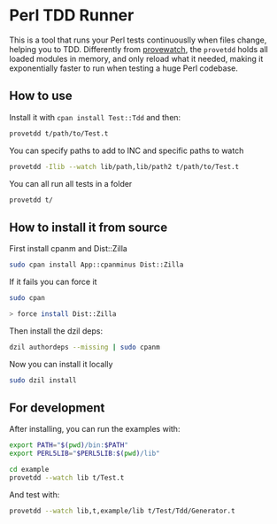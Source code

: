 # Perl TDD Runner

This is a tool that runs your Perl tests continuouslly when files change, helping you to TDD. Differently from [provewatch](https://metacpan.org/pod/App::Prove::Watch), the `provetdd` holds all loaded modules in memory, and only reload what it needed, making it exponentially faster to run when testing a huge Perl codebase.

## How to use

Install it with `cpan install Test::Tdd` and then:

```bash
provetdd t/path/to/Test.t
```

You can specify paths to add to INC and specific paths to watch

```bash
provetdd -Ilib --watch lib/path,lib/path2 t/path/to/Test.t
```

You can all run all tests in a folder

```bash
provetdd t/
```

## How to install it from source

First install cpanm and Dist::Zilla

```bash
sudo cpan install App::cpanminus Dist::Zilla
```

If it fails you can force it

```bash
sudo cpan

> force install Dist::Zilla
```

Then install the dzil deps:

```bash
dzil authordeps --missing | sudo cpanm
```

Now you can install it locally

```bash
sudo dzil install
```

## For development

After installing, you can run the examples with:

```bash
export PATH="$(pwd)/bin:$PATH"
export PERL5LIB="$PERL5LIB:$(pwd)/lib"

cd example
provetdd --watch lib t/Test.t
```

And test with:

```bash
provetdd --watch lib,t,example/lib t/Test/Tdd/Generator.t
```
